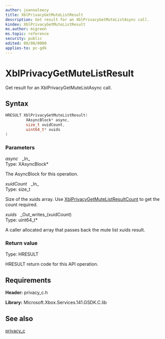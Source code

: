 ```yaml
---
author: joannaleecy
title: XblPrivacyGetMuteListResult
description: Get result for an XblPrivacyGetMuteListAsync call.
kindex: XblPrivacyGetMuteListResult
ms.author: migreen
ms.topic: reference
security: public
edited: 00/00/0000
applies-to: pc-gdk
---
```


# XblPrivacyGetMuteListResult  

Get result for an XblPrivacyGetMuteListAsync call.  

## Syntax  
  
```cpp
HRESULT XblPrivacyGetMuteListResult(  
         XAsyncBlock* async,  
         size_t xuidCount,  
         uint64_t* xuids  
)  
```  
  
### Parameters  
  
*async* &nbsp;&nbsp;\_In\_  
Type: XAsyncBlock*  
  
The AsyncBlock for this operation.  
  
*xuidCount* &nbsp;&nbsp;\_In\_  
Type: size_t  
  
Size of the xuids array. Use [XblPrivacyGetMuteListResultCount](xblprivacygetmutelistresultcount.md) to get the count required.  
  
*xuids* &nbsp;&nbsp;\_Out\_writes\_(xuidCount)  
Type: uint64_t*  
  
A caller allocated array that passes back the mute list xuids result.  
  
  
### Return value  
Type: HRESULT
  
HRESULT return code for this API operation.
  
## Requirements  
  
**Header:** privacy_c.h
  
**Library:** Microsoft.Xbox.Services.141.GSDK.C.lib
  
## See also  
[privacy_c](../privacy_c_members.md)  
  
  